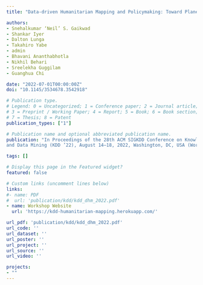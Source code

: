 ```yaml
---
title: "Data-driven Humanitarian Mapping and Policymaking: Toward Planetary-Scale Resilience, Equity, and Sustainability"

authors:
- Snehalkumar ‘Neil’ S. Gaikwad
- Shankar Iyer
- Dalton Lunga 
- Takahiro Yabe
- admin
- Bhavani Ananthabhotla
- Nikhil Behari
- Sreelekha Guggilam
- Guanghua Chi

date: "2022-07-01T00:00:00Z"
doi: "10.1145/3534678.3542918"

# Publication type.
# Legend: 0 = Uncategorized; 1 = Conference paper; 2 = Journal article;
# 3 = Preprint / Working Paper; 4 = Report; 5 = Book; 6 = Book section;
# 7 = Thesis; 8 = Patent
publication_types: ["1"]

# Publication name and optional abbreviated publication name.
publication: "In Proceedings of the 28th ACM SIGKDD Conference on Knowledge Discovery
and Data Mining (KDD ’22), August 14–18, 2022, Washington, DC, USA (Workshop Summary)"

tags: []

# Display this page in the Featured widget?
featured: false

# Custom links (uncomment lines below)
links:
#- name: PDF
#  url: 'publication/kdd/kdd_dhm_2022.pdf'
- name: Workshop Website
  url: 'https://kdd-humanitarian-mapping.herokuapp.com/'

url_pdf: 'publication/kdd/kdd_dhm_2022.pdf'
url_code: ''
url_dataset: ''
url_poster: ''
url_project: ''
url_source: ''
url_video: ''

projects:
- ""
---
```

